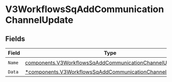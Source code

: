 # V3WorkflowsSqAddCommunicationChannelUpdate


## Fields

| Field                                                                                                                                   | Type                                                                                                                                    | Required                                                                                                                                | Description                                                                                                                             |
| --------------------------------------------------------------------------------------------------------------------------------------- | --------------------------------------------------------------------------------------------------------------------------------------- | --------------------------------------------------------------------------------------------------------------------------------------- | --------------------------------------------------------------------------------------------------------------------------------------- |
| `Name`                                                                                                                                  | [components.V3WorkflowsSqAddCommunicationChannelUpdateName](../../models/components/v3workflowssqaddcommunicationchannelupdatename.md)  | :heavy_check_mark:                                                                                                                      | N/A                                                                                                                                     |
| `Data`                                                                                                                                  | [*components.V3WorkflowsSqAddCommunicationChannelUpdateData](../../models/components/v3workflowssqaddcommunicationchannelupdatedata.md) | :heavy_minus_sign:                                                                                                                      | N/A                                                                                                                                     |